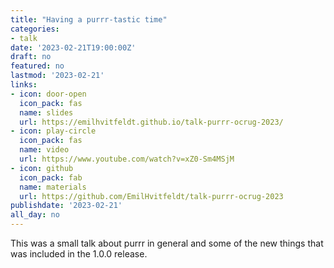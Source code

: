 ```yaml
---
title: "Having a purrr-tastic time"
categories:
- talk
date: '2023-02-21T19:00:00Z'
draft: no
featured: no
lastmod: '2023-02-21'
links:
- icon: door-open
  icon_pack: fas
  name: slides
  url: https://emilhvitfeldt.github.io/talk-purrr-ocrug-2023/
- icon: play-circle
  icon_pack: fas
  name: video
  url: https://www.youtube.com/watch?v=xZ0-Sm4MSjM
- icon: github
  icon_pack: fab
  name: materials
  url: https://github.com/EmilHvitfeldt/talk-purrr-ocrug-2023
publishdate: '2023-02-21'
all_day: no
---
```


This was a small talk about purrr in general and some of the new things that was included in the 1.0.0 release.

